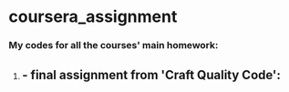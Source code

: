 # coursera_assignment  
### My codes for all the courses' main homework:  
1. ## - __final assignment from 'Craft Quality Code':__  
